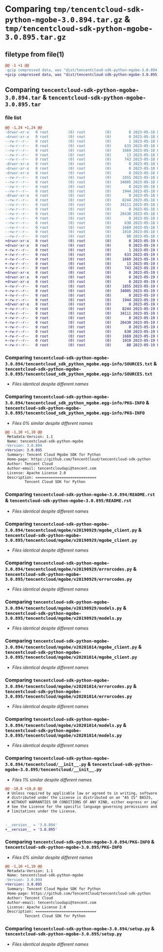 # Comparing `tmp/tencentcloud-sdk-python-mgobe-3.0.894.tar.gz` & `tmp/tencentcloud-sdk-python-mgobe-3.0.895.tar.gz`

## filetype from file(1)

```diff
@@ -1 +1 @@
-gzip compressed data, was "dist/tencentcloud-sdk-python-mgobe-3.0.894.tar", last modified: Thu May 18 00:31:00 2023, max compression
+gzip compressed data, was "dist/tencentcloud-sdk-python-mgobe-3.0.895.tar", last modified: Fri May 19 02:55:08 2023, max compression
```

## Comparing `tencentcloud-sdk-python-mgobe-3.0.894.tar` & `tencentcloud-sdk-python-mgobe-3.0.895.tar`

### file list

```diff
@@ -1,24 +1,24 @@
-drwxr-xr-x   0 root         (0) root         (0)        0 2023-05-18 00:31:00.000000 tencentcloud-sdk-python-mgobe-3.0.894/
-drwxr-xr-x   0 root         (0) root         (0)        0 2023-05-18 00:31:00.000000 tencentcloud-sdk-python-mgobe-3.0.894/tencentcloud_sdk_python_mgobe.egg-info/
--rw-r--r--   0 root         (0) root         (0)        1 2023-05-18 00:31:00.000000 tencentcloud-sdk-python-mgobe-3.0.894/tencentcloud_sdk_python_mgobe.egg-info/dependency_links.txt
--rw-r--r--   0 root         (0) root         (0)      633 2023-05-18 00:31:00.000000 tencentcloud-sdk-python-mgobe-3.0.894/tencentcloud_sdk_python_mgobe.egg-info/SOURCES.txt
--rw-r--r--   0 root         (0) root         (0)     1669 2023-05-18 00:31:00.000000 tencentcloud-sdk-python-mgobe-3.0.894/tencentcloud_sdk_python_mgobe.egg-info/PKG-INFO
--rw-r--r--   0 root         (0) root         (0)       13 2023-05-18 00:31:00.000000 tencentcloud-sdk-python-mgobe-3.0.894/tencentcloud_sdk_python_mgobe.egg-info/top_level.txt
--rw-r--r--   0 root         (0) root         (0)      743 2023-05-18 00:31:00.000000 tencentcloud-sdk-python-mgobe-3.0.894/README.rst
-drwxr-xr-x   0 root         (0) root         (0)        0 2023-05-18 00:31:00.000000 tencentcloud-sdk-python-mgobe-3.0.894/tencentcloud/
-drwxr-xr-x   0 root         (0) root         (0)        0 2023-05-18 00:31:00.000000 tencentcloud-sdk-python-mgobe-3.0.894/tencentcloud/mgobe/
-drwxr-xr-x   0 root         (0) root         (0)        0 2023-05-18 00:31:00.000000 tencentcloud-sdk-python-mgobe-3.0.894/tencentcloud/mgobe/v20190929/
--rw-r--r--   0 root         (0) root         (0)     1855 2023-05-18 00:31:00.000000 tencentcloud-sdk-python-mgobe-3.0.894/tencentcloud/mgobe/v20190929/mgobe_client.py
--rw-r--r--   0 root         (0) root         (0)    34005 2023-05-18 00:31:00.000000 tencentcloud-sdk-python-mgobe-3.0.894/tencentcloud/mgobe/v20190929/errorcodes.py
--rw-r--r--   0 root         (0) root         (0)        0 2023-05-18 00:31:00.000000 tencentcloud-sdk-python-mgobe-3.0.894/tencentcloud/mgobe/v20190929/__init__.py
--rw-r--r--   0 root         (0) root         (0)     1944 2023-05-18 00:31:00.000000 tencentcloud-sdk-python-mgobe-3.0.894/tencentcloud/mgobe/v20190929/models.py
-drwxr-xr-x   0 root         (0) root         (0)        0 2023-05-18 00:31:00.000000 tencentcloud-sdk-python-mgobe-3.0.894/tencentcloud/mgobe/v20201014/
--rw-r--r--   0 root         (0) root         (0)     8244 2023-05-18 00:31:00.000000 tencentcloud-sdk-python-mgobe-3.0.894/tencentcloud/mgobe/v20201014/mgobe_client.py
--rw-r--r--   0 root         (0) root         (0)    34111 2023-05-18 00:31:00.000000 tencentcloud-sdk-python-mgobe-3.0.894/tencentcloud/mgobe/v20201014/errorcodes.py
--rw-r--r--   0 root         (0) root         (0)        0 2023-05-18 00:31:00.000000 tencentcloud-sdk-python-mgobe-3.0.894/tencentcloud/mgobe/v20201014/__init__.py
--rw-r--r--   0 root         (0) root         (0)    20430 2023-05-18 00:31:00.000000 tencentcloud-sdk-python-mgobe-3.0.894/tencentcloud/mgobe/v20201014/models.py
--rw-r--r--   0 root         (0) root         (0)        0 2023-05-18 00:31:00.000000 tencentcloud-sdk-python-mgobe-3.0.894/tencentcloud/mgobe/__init__.py
--rw-r--r--   0 root         (0) root         (0)      630 2023-05-18 00:31:00.000000 tencentcloud-sdk-python-mgobe-3.0.894/tencentcloud/__init__.py
--rw-r--r--   0 root         (0) root         (0)     1669 2023-05-18 00:31:00.000000 tencentcloud-sdk-python-mgobe-3.0.894/PKG-INFO
--rw-r--r--   0 root         (0) root         (0)     1010 2023-05-18 00:31:00.000000 tencentcloud-sdk-python-mgobe-3.0.894/setup.py
--rw-r--r--   0 root         (0) root         (0)       88 2023-05-18 00:31:00.000000 tencentcloud-sdk-python-mgobe-3.0.894/setup.cfg
+drwxr-xr-x   0 root         (0) root         (0)        0 2023-05-19 02:55:08.000000 tencentcloud-sdk-python-mgobe-3.0.895/
+drwxr-xr-x   0 root         (0) root         (0)        0 2023-05-19 02:55:08.000000 tencentcloud-sdk-python-mgobe-3.0.895/tencentcloud_sdk_python_mgobe.egg-info/
+-rw-r--r--   0 root         (0) root         (0)        1 2023-05-19 02:55:08.000000 tencentcloud-sdk-python-mgobe-3.0.895/tencentcloud_sdk_python_mgobe.egg-info/dependency_links.txt
+-rw-r--r--   0 root         (0) root         (0)      633 2023-05-19 02:55:08.000000 tencentcloud-sdk-python-mgobe-3.0.895/tencentcloud_sdk_python_mgobe.egg-info/SOURCES.txt
+-rw-r--r--   0 root         (0) root         (0)     1669 2023-05-19 02:55:08.000000 tencentcloud-sdk-python-mgobe-3.0.895/tencentcloud_sdk_python_mgobe.egg-info/PKG-INFO
+-rw-r--r--   0 root         (0) root         (0)       13 2023-05-19 02:55:08.000000 tencentcloud-sdk-python-mgobe-3.0.895/tencentcloud_sdk_python_mgobe.egg-info/top_level.txt
+-rw-r--r--   0 root         (0) root         (0)      743 2023-05-19 02:55:08.000000 tencentcloud-sdk-python-mgobe-3.0.895/README.rst
+drwxr-xr-x   0 root         (0) root         (0)        0 2023-05-19 02:55:08.000000 tencentcloud-sdk-python-mgobe-3.0.895/tencentcloud/
+drwxr-xr-x   0 root         (0) root         (0)        0 2023-05-19 02:55:08.000000 tencentcloud-sdk-python-mgobe-3.0.895/tencentcloud/mgobe/
+drwxr-xr-x   0 root         (0) root         (0)        0 2023-05-19 02:55:08.000000 tencentcloud-sdk-python-mgobe-3.0.895/tencentcloud/mgobe/v20190929/
+-rw-r--r--   0 root         (0) root         (0)     1855 2023-05-19 02:55:08.000000 tencentcloud-sdk-python-mgobe-3.0.895/tencentcloud/mgobe/v20190929/mgobe_client.py
+-rw-r--r--   0 root         (0) root         (0)    34005 2023-05-19 02:55:08.000000 tencentcloud-sdk-python-mgobe-3.0.895/tencentcloud/mgobe/v20190929/errorcodes.py
+-rw-r--r--   0 root         (0) root         (0)        0 2023-05-19 02:55:08.000000 tencentcloud-sdk-python-mgobe-3.0.895/tencentcloud/mgobe/v20190929/__init__.py
+-rw-r--r--   0 root         (0) root         (0)     1944 2023-05-19 02:55:08.000000 tencentcloud-sdk-python-mgobe-3.0.895/tencentcloud/mgobe/v20190929/models.py
+drwxr-xr-x   0 root         (0) root         (0)        0 2023-05-19 02:55:08.000000 tencentcloud-sdk-python-mgobe-3.0.895/tencentcloud/mgobe/v20201014/
+-rw-r--r--   0 root         (0) root         (0)     8244 2023-05-19 02:55:08.000000 tencentcloud-sdk-python-mgobe-3.0.895/tencentcloud/mgobe/v20201014/mgobe_client.py
+-rw-r--r--   0 root         (0) root         (0)    34111 2023-05-19 02:55:08.000000 tencentcloud-sdk-python-mgobe-3.0.895/tencentcloud/mgobe/v20201014/errorcodes.py
+-rw-r--r--   0 root         (0) root         (0)        0 2023-05-19 02:55:08.000000 tencentcloud-sdk-python-mgobe-3.0.895/tencentcloud/mgobe/v20201014/__init__.py
+-rw-r--r--   0 root         (0) root         (0)    20430 2023-05-19 02:55:08.000000 tencentcloud-sdk-python-mgobe-3.0.895/tencentcloud/mgobe/v20201014/models.py
+-rw-r--r--   0 root         (0) root         (0)        0 2023-05-19 02:55:08.000000 tencentcloud-sdk-python-mgobe-3.0.895/tencentcloud/mgobe/__init__.py
+-rw-r--r--   0 root         (0) root         (0)      630 2023-05-19 02:55:08.000000 tencentcloud-sdk-python-mgobe-3.0.895/tencentcloud/__init__.py
+-rw-r--r--   0 root         (0) root         (0)     1669 2023-05-19 02:55:08.000000 tencentcloud-sdk-python-mgobe-3.0.895/PKG-INFO
+-rw-r--r--   0 root         (0) root         (0)     1010 2023-05-19 02:55:08.000000 tencentcloud-sdk-python-mgobe-3.0.895/setup.py
+-rw-r--r--   0 root         (0) root         (0)       88 2023-05-19 02:55:08.000000 tencentcloud-sdk-python-mgobe-3.0.895/setup.cfg
```

### Comparing `tencentcloud-sdk-python-mgobe-3.0.894/tencentcloud_sdk_python_mgobe.egg-info/SOURCES.txt` & `tencentcloud-sdk-python-mgobe-3.0.895/tencentcloud_sdk_python_mgobe.egg-info/SOURCES.txt`

 * *Files identical despite different names*

### Comparing `tencentcloud-sdk-python-mgobe-3.0.894/tencentcloud_sdk_python_mgobe.egg-info/PKG-INFO` & `tencentcloud-sdk-python-mgobe-3.0.895/tencentcloud_sdk_python_mgobe.egg-info/PKG-INFO`

 * *Files 0% similar despite different names*

```diff
@@ -1,10 +1,10 @@
 Metadata-Version: 1.1
 Name: tencentcloud-sdk-python-mgobe
-Version: 3.0.894
+Version: 3.0.895
 Summary: Tencent Cloud Mgobe SDK for Python
 Home-page: https://github.com/TencentCloud/tencentcloud-sdk-python
 Author: Tencent Cloud
 Author-email: tencentcloudapi@tencent.com
 License: Apache License 2.0
 Description: ============================
         Tencent Cloud SDK for Python
```

### Comparing `tencentcloud-sdk-python-mgobe-3.0.894/README.rst` & `tencentcloud-sdk-python-mgobe-3.0.895/README.rst`

 * *Files identical despite different names*

### Comparing `tencentcloud-sdk-python-mgobe-3.0.894/tencentcloud/mgobe/v20190929/mgobe_client.py` & `tencentcloud-sdk-python-mgobe-3.0.895/tencentcloud/mgobe/v20190929/mgobe_client.py`

 * *Files identical despite different names*

### Comparing `tencentcloud-sdk-python-mgobe-3.0.894/tencentcloud/mgobe/v20190929/errorcodes.py` & `tencentcloud-sdk-python-mgobe-3.0.895/tencentcloud/mgobe/v20190929/errorcodes.py`

 * *Files identical despite different names*

### Comparing `tencentcloud-sdk-python-mgobe-3.0.894/tencentcloud/mgobe/v20190929/models.py` & `tencentcloud-sdk-python-mgobe-3.0.895/tencentcloud/mgobe/v20190929/models.py`

 * *Files identical despite different names*

### Comparing `tencentcloud-sdk-python-mgobe-3.0.894/tencentcloud/mgobe/v20201014/mgobe_client.py` & `tencentcloud-sdk-python-mgobe-3.0.895/tencentcloud/mgobe/v20201014/mgobe_client.py`

 * *Files identical despite different names*

### Comparing `tencentcloud-sdk-python-mgobe-3.0.894/tencentcloud/mgobe/v20201014/errorcodes.py` & `tencentcloud-sdk-python-mgobe-3.0.895/tencentcloud/mgobe/v20201014/errorcodes.py`

 * *Files identical despite different names*

### Comparing `tencentcloud-sdk-python-mgobe-3.0.894/tencentcloud/mgobe/v20201014/models.py` & `tencentcloud-sdk-python-mgobe-3.0.895/tencentcloud/mgobe/v20201014/models.py`

 * *Files identical despite different names*

### Comparing `tencentcloud-sdk-python-mgobe-3.0.894/tencentcloud/__init__.py` & `tencentcloud-sdk-python-mgobe-3.0.895/tencentcloud/__init__.py`

 * *Files 1% similar despite different names*

```diff
@@ -10,8 +10,8 @@
 # Unless required by applicable law or agreed to in writing, software
 # distributed under the License is distributed on an "AS IS" BASIS,
 # WITHOUT WARRANTIES OR CONDITIONS OF ANY KIND, either express or implied.
 # See the License for the specific language governing permissions and
 # limitations under the License.
 
 
-__version__ = '3.0.894'
+__version__ = '3.0.895'
```

### Comparing `tencentcloud-sdk-python-mgobe-3.0.894/PKG-INFO` & `tencentcloud-sdk-python-mgobe-3.0.895/PKG-INFO`

 * *Files 0% similar despite different names*

```diff
@@ -1,10 +1,10 @@
 Metadata-Version: 1.1
 Name: tencentcloud-sdk-python-mgobe
-Version: 3.0.894
+Version: 3.0.895
 Summary: Tencent Cloud Mgobe SDK for Python
 Home-page: https://github.com/TencentCloud/tencentcloud-sdk-python
 Author: Tencent Cloud
 Author-email: tencentcloudapi@tencent.com
 License: Apache License 2.0
 Description: ============================
         Tencent Cloud SDK for Python
```

### Comparing `tencentcloud-sdk-python-mgobe-3.0.894/setup.py` & `tencentcloud-sdk-python-mgobe-3.0.895/setup.py`

 * *Files identical despite different names*

